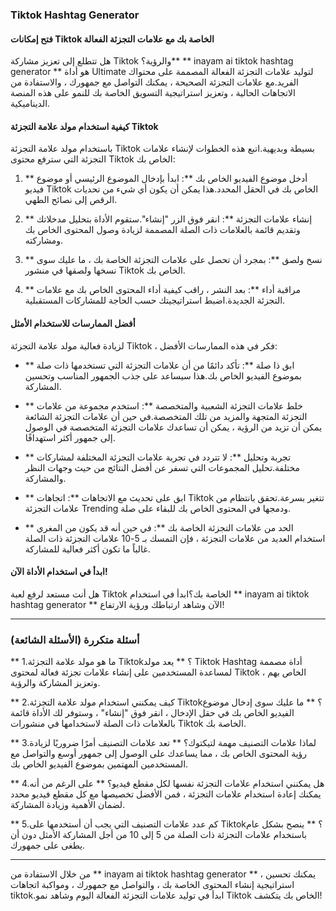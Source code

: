 ### Tiktok Hashtag Generator

#### فتح إمكانات Tiktok الخاصة بك مع علامات التجزئة الفعالة

هل تتطلع إلى تعزيز مشاركة Tiktok والرؤية؟** ** inayam ai tiktok hashtag generator ** هو أداة Ultimate لتوليد علامات التجزئة الفعالة المصممة على محتواك الفريد.مع علامات التجزئة الصحيحة ، يمكنك التواصل مع جمهورك ، والاستفادة من الاتجاهات الحالية ، وتعزيز استراتيجية التسويق الخاصة بك للنمو على هذه المنصة الديناميكية.

#### كيفية استخدام مولد علامة التجزئة Tiktok

باستخدام مولد علامة التجزئة Tiktok بسيطة وبديهية.اتبع هذه الخطوات لإنشاء علامات التجزئة التي سترفع محتوى Tiktok الخاص بك:

1. ** أدخل موضوع الفيديو الخاص بك **: ابدأ بإدخال الموضوع الرئيسي أو موضوع فيديو Tiktok الخاص بك في الحقل المحدد.هذا يمكن أن يكون أي شيء من تحديات الرقص إلى نصائح الطهي.

2. ** إنشاء علامات التجزئة **: انقر فوق الزر "إنشاء".ستقوم الأداة بتحليل مدخلاتك وتقديم قائمة بالعلامات ذات الصلة المصممة لزيادة وصول المحتوى الخاص بك ومشاركته.

3. ** نسخ ولصق **: بمجرد أن تحصل على علامات التجزئة الخاصة بك ، ما عليك سوى نسخها ولصقها في منشور Tiktok الخاص بك.

4. ** مراقبة أداء **: بعد النشر ، راقب كيفية أداء المحتوى الخاص بك مع علامات التجزئة الجديدة.اضبط استراتيجيتك حسب الحاجة للمشاركات المستقبلية.

#### أفضل الممارسات للاستخدام الأمثل

لزيادة فعالية مولد علامة التجزئة Tiktok ، فكر في هذه الممارسات الأفضل:

- ** ابق ذا صلة **: تأكد دائمًا من أن علامات التجزئة التي تستخدمها ذات صلة بموضوع الفيديو الخاص بك.هذا سيساعد على جذب الجمهور المناسب وتحسين المشاركة.

- ** خلط علامات التجزئة الشعبية والمتخصصة **: استخدم مجموعة من علامات التجزئة المتجهة والمزيد من تلك المتخصصة.في حين أن علامات التجزئة الشائعة يمكن أن تزيد من الرؤية ، يمكن أن تساعدك علامات التجزئة المتخصصة في الوصول إلى جمهور أكثر استهدافًا.

- ** تجربة وتحليل **: لا تتردد في تجربة علامات التجزئة المختلفة لمشاركات مختلفة.تحليل المجموعات التي تسفر عن أفضل النتائج من حيث وجهات النظر والمشاركة.

- ** ابق على تحديث مع الاتجاهات **: اتجاهات Tiktok تتغير بسرعة.تحقق بانتظام من علامات التجزئة Trending ودمجها في المحتوى الخاص بك للبقاء على صلة.

- ** الحد من علامات التجزئة الخاصة بك **: في حين أنه قد يكون من المغري استخدام العديد من علامات التجزئة ، فإن التمسك بـ 5-10 علامات التجزئة ذات الصلة غالباً ما تكون أكثر فعالية للمشاركة.

#### ابدأ في استخدام الأداة الآن!

هل أنت مستعد لرفع لعبة Tiktok الخاصة بك؟ابدأ في استخدام ** inayam ai tiktok hashtag generator ** الآن وشاهد ارتباطك ورؤية الارتفاع!

---

### أسئلة متكررة (الأسئلة الشائعة)

** 1.ما هو مولد علامة التجزئة Tiktok؟ **
يعد مولد Tiktok Hashtag أداة مصممة لمساعدة المستخدمين على إنشاء علامات تجزئة فعالة لمحتوى Tiktok الخاص بهم ، وتعزيز المشاركة والرؤية.

** 2.كيف يمكنني استخدام مولد علامة التجزئة Tiktok؟ **
ما عليك سوى إدخال موضوع الفيديو الخاص بك في حقل الإدخال ، انقر فوق "إنشاء" ، وستوفر لك الأداة قائمة بالعلامات ذات الصلة لاستخدامها في منشورات Tiktok الخاصة بك.

** 3.لماذا علامات التصنيف مهمة لتيكتوك؟ **
تعد علامات التصنيف أمرًا ضروريًا لزيادة رؤية المحتوى الخاص بك ، مما يساعدك على الوصول إلى جمهور أوسع والتواصل مع المستخدمين المهتمين بموضوع الفيديو الخاص بك.

** 4.هل يمكنني استخدام علامات التجزئة نفسها لكل مقطع فيديو؟ **
على الرغم من أنه يمكنك إعادة استخدام علامات التجزئة ، فمن الأفضل تخصيصها مع كل مقطع فيديو محدد لضمان الأهمية وزيادة المشاركة.

** 5.كم عدد علامات التصنيف التي يجب أن أستخدمها على Tiktok؟ **
ينصح بشكل عام باستخدام علامات التجزئة ذات الصلة من 5 إلى 10 من أجل المشاركة الأمثل دون أن يطغى على جمهورك.

---

من خلال الاستفادة من ** inayam ai tiktok hashtag generator ** ، يمكنك تحسين استراتيجية إنشاء المحتوى الخاصة بك ، والتواصل مع جمهورك ، ومواكبة اتجاهات tiktok.ابدأ في توليد علامات التجزئة الفعالة اليوم وشاهد نمو Tiktok الخاص بك يتكشف!